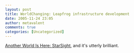 ```yaml
---
layout: post
title: WorldChanging: Leapfrog infrastructure development
date: 2005-11-24 23:05
author: metavalent
comments: true
categories: [Uncategorized]
---
```

<a href="http://www.worldchanging.com/archives/003779.html">Another World Is Here: StarSight</a>, and it's utterly brilliant.

